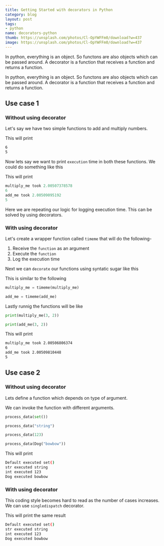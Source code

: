 ```yaml
---
title: Getting Started with decorators in Python
category: blog
layout: post
tags:
- python
name: decorators-python
thumb: https://unsplash.com/photos/Cl-OpYWFFm0/download?w=437
image: https://unsplash.com/photos/Cl-OpYWFFm0/download?w=437
---
```


In python, everything is an object. So functons are also objects which can be passed around. A decorator is a function that receives a function and returns a function.<!-- truncate_here -->

In python, everything is an object. So functons are also objects which can be passed around. A decorator is a function that receives a function and returns a function.

## Use case 1

### Without using decorator

Let's say we have two simple functions to add and multiply numbers.

<script src="https://gist.github.com/tushar-sharma/91b5ee39ccca52fad0776b5571f4fa1c.js?file=ex1.py"></script>

This will print

```bash
6
5
```

Now lets say we want to print `execution` time in both these functions. We could do something like this

<script src="https://gist.github.com/tushar-sharma/91b5ee39ccca52fad0776b5571f4fa1c.js?file=ex2.py"></script>

This will print

```python
multiply_me took 2.00507378578
6
add_me took 2.00509095192
5
```

Here we are repeating our logic for logging execution time. This can be solved by using decorators. 

### With using decorator

Let's create a wrapper function called `timeme` that will do the following-

1. Receive the `function` as an argument
2. Execute the `function`
3. Log the execution time

<script src="https://gist.github.com/tushar-sharma/91b5ee39ccca52fad0776b5571f4fa1c.js?file=ex3.py"></script>


Next we can `decorate` our functions using syntatic sugar like this 

<script src="https://gist.github.com/tushar-sharma/91b5ee39ccca52fad0776b5571f4fa1c.js?file=ex4.py"></script>

This is similar to the following 

```python
multiply_me = timeme(multiply_me)

add_me = timeme(add_me)
```

Lastly runnig the functions will be like 

```python
print(multiply_me(3, 2))

print(add_me(3, 2))
```

This will print

```bash
multiply_me took 2.00506806374
6
add_me took 2.00509810448
5
```

## Use case 2
### Without using decorator

Lets define a function which depends on type of argument.


<script src="https://gist.github.com/tushar-sharma/91b5ee39ccca52fad0776b5571f4fa1c.js?file=ex5.py"></script>


We can invoke the function with different arguments. 

```python
process_data(set())

process_data("string")

process_data(123)

process_data(Dog("bowbow"))
```

This will print

```bash
Default executed set()
str executed string
int executed 123
Dog executed bowbow
```
### With using decorator

This coding style becomes hard to read as the number of cases increases. We can use `singledispatch` decorator. 


<script src="https://gist.github.com/tushar-sharma/91b5ee39ccca52fad0776b5571f4fa1c.js?file=ex6.py"></script>



This will print the same result

```bash
Default executed set()
str executed string
int executed 123
Dog executed bowbow
```



